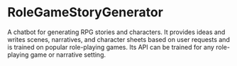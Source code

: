 # RoleGameStoryGenerator
A chatbot for generating RPG stories and characters. It provides ideas and writes scenes, narratives, and character sheets based on user requests and is trained on popular role-playing games. Its API can be trained for any role-playing game or narrative setting.
